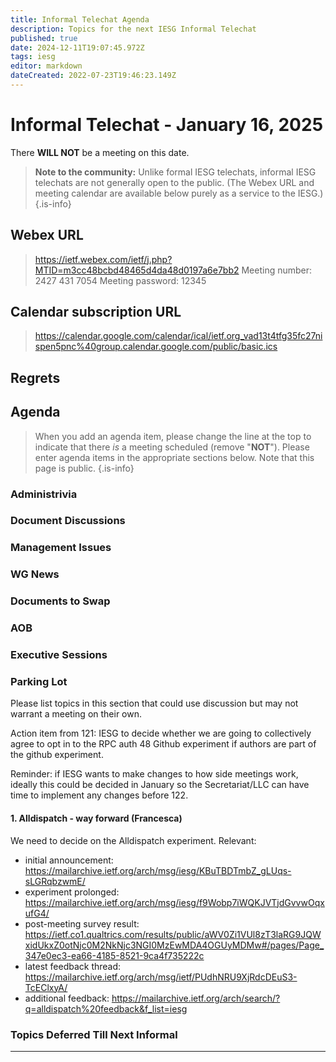 ```yaml
---
title: Informal Telechat Agenda
description: Topics for the next IESG Informal Telechat
published: true
date: 2024-12-11T19:07:45.972Z
tags: iesg
editor: markdown
dateCreated: 2022-07-23T19:46:23.149Z
---
```


# Informal Telechat - January 16, 2025

There **WILL NOT** be a meeting on this date.

> **Note to the community:** Unlike formal IESG telechats, informal IESG telechats are not generally open to the public. (The Webex URL and meeting calendar are available below purely as a service to the IESG.)
{.is-info}

## Webex URL

> https://ietf.webex.com/ietf/j.php?MTID=m3cc48bcbd48465d4da48d0197a6e7bb2
Meeting number: 2427 431 7054
Meeting password: 12345 


## Calendar subscription URL

> https://calendar.google.com/calendar/ical/ietf.org_vad13t4tfg35fc27nispen5pnc%40group.calendar.google.com/public/basic.ics


## Regrets


## Agenda

> When you add an agenda item, please change the line at the top to indicate that there *is* a meeting scheduled (remove "**NOT**"). Please enter agenda items in the appropriate sections below.
Note that this page is public.
{.is-info}

### Administrivia



### Document Discussions



### Management Issues

### WG News 

### Documents to Swap 



### AOB

### Executive Sessions


### Parking Lot
Please list topics in this section that could use discussion but may not warrant a meeting on their own. 

Action item from 121:  IESG to decide whether we are going to collectively agree to opt in 
    to the RPC auth 48 Github experiment if authors are part of the 
    github experiment.
    
Reminder: if IESG wants to make changes to how side meetings work, ideally this could be decided in January so the Secretariat/LLC can have time to implement any changes before 122.

#### 1. Alldispatch - way forward (Francesca)

We need to decide on the Alldispatch experiment. Relevant:
- initial announcement: https://mailarchive.ietf.org/arch/msg/iesg/KBuTBDTmbZ_gLUqs-sLGRqbzwmE/
- experiment prolonged: https://mailarchive.ietf.org/arch/msg/iesg/f9Wobp7iWQKJVTjdGvvwOqxufG4/
- post-meeting survey result: https://ietf.co1.qualtrics.com/results/public/aWV0Zi1VUl8zT3laRG9JQWxidUkxZ0otNjc0M2NkNjc3NGI0MzEwMDA4OGUyMDMw#/pages/Page_347e0ec3-ea66-4185-8521-9ca4f735222c
- latest feedback thread: https://mailarchive.ietf.org/arch/msg/ietf/PUdhNRU9XjRdcDEuS3-TcEClxyA/
- additional feedback: https://mailarchive.ietf.org/arch/search/?q=alldispatch%20feedback&f_list=iesg

### Topics Deferred Till Next Informal 

-------


